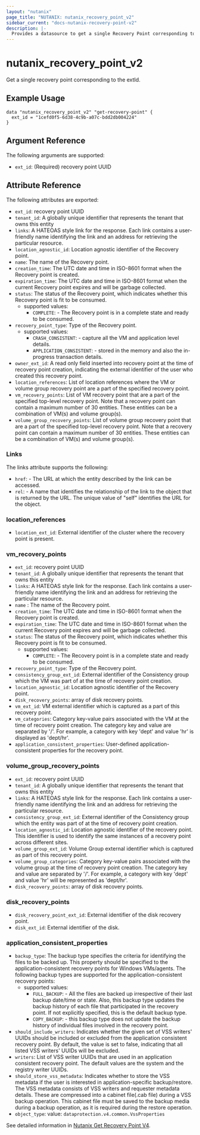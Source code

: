 ```yaml
---
layout: "nutanix"
page_title: "NUTANIX: nutanix_recovery_point_v2"
sidebar_current: "docs-nutanix-recovery-point-v2"
description: |-
  Provides a datasource to get a single Recovery Point corresponding to the extId.
---
```


# nutanix_recovery_point_v2

Get a single recovery point  corresponding to the extId.

## Example Usage

```hcl
data "nutanix_recovery_point_v2" "get-recovery-point" {
  ext_id = "1cefd0f5-6d38-4c9b-a07c-bdd2db004224"
}
```

## Argument Reference

The following arguments are supported:

* `ext_id`: (Required) recovery point UUID


## Attribute Reference

The following attributes are exported:

* `ext_id`: recovery point UUID
* `tenant_id`: A globally unique identifier that represents the tenant that owns this entity
* `links`: A HATEOAS style link for the response. Each link contains a user-friendly name identifying the link and an address for retrieving the particular resource.
* `location_agnostic_id`: Location agnostic identifier of the Recovery point.
* `name`: The name of the Recovery point.
* `creation_time`: The UTC date and time in ISO-8601 format when the Recovery point is created.
* `expiration_time`: The UTC date and time in ISO-8601 format when the current Recovery point expires and will be garbage collected.
* `status`: The status of the Recovery point, which indicates whether this Recovery point is fit to be consumed.
  * supported values:
      * `COMPLETE`: -  The Recovery point is in a complete state and ready to be consumed.
* `recovery_point_type`: Type of the Recovery point.
    * supported values:
      * `CRASH_CONSISTENT`: -  capture all the VM and application level details.
      * `APPLICATION_CONSISTENT`: -  stored in the memory and also the in-progress transaction details.
* `owner_ext_id`: A read only field inserted into recovery point at the time of recovery point creation, indicating the external identifier of the user who created this recovery point.
* `location_references`: List of location references where the VM or volume group recovery point are a part of the specified recovery point.
* `vm_recovery_points`: List of VM recovery point that are a part of the specified top-level recovery point. Note that a recovery point can contain a maximum number of 30 entities. These entities can be a combination of VM(s) and volume group(s).
* `volume_group_recovery_points`: List of volume group recovery point that are a part of the specified top-level recovery point. Note that a recovery point can contain a maximum number of 30 entities. These entities can be a combination of VM(s) and volume group(s).

### Links
The links attribute supports the following:

* `href`: - The URL at which the entity described by the link can be accessed.
* `rel`: - A name that identifies the relationship of the link to the object that is returned by the URL. The unique value of "self" identifies the URL for the object.


### location_references

* `location_ext_id`: External identifier of the cluster where the recovery point is present.

### vm_recovery_points
* `ext_id`: recovery point UUID
* `tenant_id`: A globally unique identifier that represents the tenant that owns this entity
* `links`: A HATEOAS style link for the response. Each link contains a user-friendly name identifying the link and an address for retrieving the particular resource.
* `name` : The name of the Recovery point.
* `creation_time`: The UTC date and time in ISO-8601 format when the Recovery point is created.
* `expiration_time`: The UTC date and time in ISO-8601 format when the current Recovery point expires and will be garbage collected.
* `status`: The status of the Recovery point, which indicates whether this Recovery point is fit to be consumed.
  * supported values:
      * `COMPLETE`: -  The Recovery point is in a complete state and ready to be consumed.
* `recovery_point_type`: Type of the Recovery point.
* `consistency_group_ext_id`: External identifier of the Consistency group which the VM was part of at the time of recovery point creation.
* `location_agnostic_id`: Location agnostic identifier of the Recovery point.
* `disk_recovery_points`: array of disk recovery points.
* `vm_ext_id`: VM external identifier which is captured as a part of this recovery point.
* `vm_categories`: Category key-value pairs associated with the VM at the time of recovery point creation. The category key and value are separated by '/'. For example, a category with key 'dept' and value 'hr' is displayed as 'dept/hr'.
* `application_consistent_properties`: User-defined application-consistent properties for the recovery point.

### volume_group_recovery_points
* `ext_id`: recovery point UUID
* `tenant_id`: A globally unique identifier that represents the tenant that owns this entity
* `links`: A HATEOAS style link for the response. Each link contains a user-friendly name identifying the link and an address for retrieving the particular resource.
* `consistency_group_ext_id`: External identifier of the Consistency group which the entity was part of at the time of recovery point creation.
* `location_agnostic_id`: Location agnostic identifier of the recovery point. This identifier is used to identify the same instances of a recovery point across different sites.
* `volume_group_ext_id`: Volume Group external identifier which is captured as part of this recovery point.
* `volume_group_categories`: Category key-value pairs associated with the volume group at the time of recovery point creation. The category key and value are separated by '/'. For example, a category with key 'dept' and value 'hr' will be represented as 'dept/hr'.
* `disk_recovery_points`: array of disk recovery points.


### disk_recovery_points
* `disk_recovery_point_ext_id`: External identifier of the disk recovery point.
* `disk_ext_id`: External identifier of the disk.


### application_consistent_properties
* `backup_type`: The backup type specifies the criteria for identifying the files to be backed up. This property should be specified to the application-consistent recovery points for Windows VMs/agents. The following backup types are supported for the application-consistent recovery points:
  * supported values:
    * `FULL_BACKUP`: -  All the files are backed up irrespective of their last backup date/time or state. Also, this backup type updates the backup history of each file that participated in the recovery point. If not explicitly specified, this is the default backup type.
    * `COPY_BACKUP`: -  this backup type does not update the backup history of individual files involved in the recovery point.
* `should_include_writers`: Indicates whether the given set of VSS writers' UUIDs should be included or excluded from the application consistent recovery point. By default, the value is set to false, indicating that all listed VSS writers' UUIDs will be excluded.
* `writers`: List of VSS writer UUIDs that are used in an application consistent recovery point. The default values are the system and the registry writer UUIDs.
* `should_store_vss_metadata`: Indicates whether to store the VSS metadata if the user is interested in application-specific backup/restore. The VSS metadata consists of VSS writers and requester metadata details. These are compressed into a cabinet file(.cab file) during a VSS backup operation. This cabinet file must be saved to the backup media during a backup operation, as it is required during the restore operation.
* `object_type`: value: `dataprotection.v4.common.VssProperties`


See detailed information in [Nutanix Get Recovery Point V4](https://developers.nutanix.com/api-reference?namespace=dataprotection&version=v4.0#tag/RecoveryPoints/operation/getRecoveryPointById).
